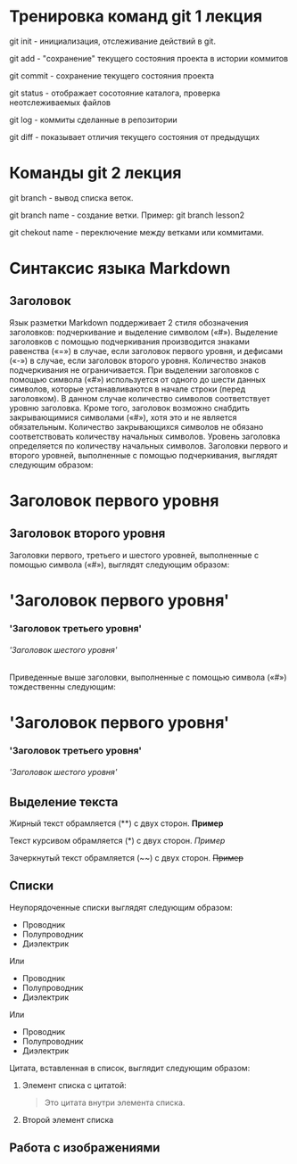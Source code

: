 # Тренировка команд git 1 лекция

 git init - инициализация, отслеживание действий в git.

 git add - "сохранение" текущего состояния проекта в истории коммитов

 git commit - сохранение текущего состояния проекта

 git status - отображает сосотояние каталога, проверка неотслеживаемых файлов

 git log - коммиты сделанные в репозитории

 git diff - показывает отличия текущего состояния от предыдущих

 # Команды git 2 лекция

git branch - вывод списка веток.

git branch name - создание ветки.
Пример: git branch lesson2

git chekout name - переключение между ветками или коммитами.

# Синтаксис языка Markdown

## Заголовок

Язык разметки Markdown поддерживает 2 стиля обозначения заголовков: подчеркивание и выделение символом («#»). Выделение заголовков с помощью подчеркивания производится знаками равенства («=») в случае, если заголовок первого уровня, и дефисами («-») в случае, если заголовок второго уровня. Количество знаков подчеркивания не ограничивается. При выделении заголовков с помощью символа («#») используется от одного до шести данных символов, которые устанавливаются в начале строки (перед заголовком). В данном случае количество символов соответствует уровню заголовка. Кроме того, заголовок возможно снабдить закрывающимися символами («#»), хотя это и не является обязательным. Количество закрывающихся символов не обязано соответствовать количеству начальных символов. Уровень заголовка определяется по количеству начальных символов.
Заголовки первого и второго уровней, выполненные с помощью подчеркивания, выглядят следующим образом:

Заголовок первого уровня
========================
Заголовок второго уровня
-------------------------
Заголовки первого, третьего и шестого уровней, выполненные с помощью символа («#»), выглядят следующим образом:

#  'Заголовок первого уровня'
### 'Заголовок третьего уровня'
###### 'Заголовок шестого уровня'
Приведенные выше заголовки, выполненные с помощью символа («#») тождественны следующим:

#  'Заголовок первого уровня' #
### 'Заголовок третьего уровня' ###
###### 'Заголовок шестого уровня' ######



## Выделение текста

Жирный текст обрамляется (**) с двух сторон. 
**Пример**

Текст курсивом обрамляется (*) с двух сторон.
*Пример*

Зачеркнутый текст обрамляется (~~) с двух сторон.
~~Пример~~

## Списки


Неупорядоченные списки выглядят следующим образом:

* Проводник
* Полупроводник
* Диэлектрик

Или

- Проводник
- Полупроводник
- Диэлектрик

Или

+ Проводник
+ Полупроводник
+ Диэлектрик

Цитата, вставленная в список, выглядит следующим образом:

1. Элемент списка с цитатой:

    > Это цитата
    > внутри элемента списка.

 2. Второй элемент списка


## Работа с изображениями

